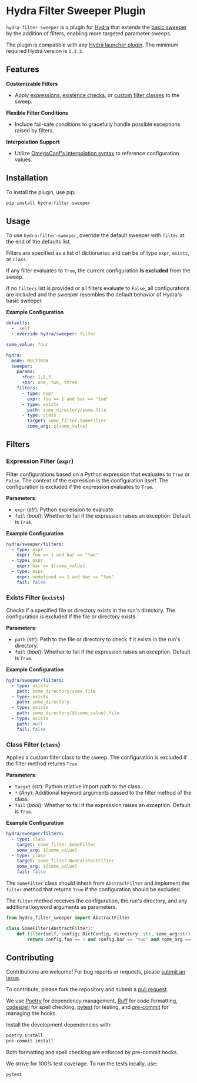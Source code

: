 # Hydra Filter Sweeper Plugin

`hydra-filter-sweeper` is a plugin for [Hydra](https://hydra.cc/) that extends the [basic sweeper](https://hydra.cc/docs/tutorials/basic/running_your_app/multi-run/#sweeper) by the addition of filters, enabling more targeted parameter sweeps.

The plugin is compatible with any [Hydra launcher plugin](https://hydra.cc/docs/tutorials/basic/running_your_app/multi-run/#launcher).
The minimum required Hydra version is `1.3.2`.

## Features

**Customizable Filters**

- Apply [expressions](#expression-filter-expr), [existence checks](#exists-filter-exists), or [custom filter classes](#class-filter-class) to the sweep.

**Flexible Filter Conditions**

- Include fail-safe conditions to gracefully handle possible exceptions raised by filters.

**Interpolation Support**

- Utilize [OmegaConf's interpolation syntax](https://omegaconf.readthedocs.io/en/latest/usage.html#variable-interpolation) to reference configuration values.

## Installation

To install the plugin, use pip:

```bash
pip install hydra-filter-sweeper
```

## Usage

To use `hydra-filter-sweeper`, override the default sweeper with `filter` at the end of the defaults list.

Filters are specified as a list of dictionaries and can be of type `expr`, `exists`, or `class`.

If any filter evaluates to `True`, the current configuration **is excluded** from the sweep.

If no `filters` list is provided or all filters evaluate to `False`, all configurations are included and the
sweeper resembles the default behavior of Hydra's basic sweeper.

**Example Configuration**

```yaml
defaults:
  - _self_
  - override hydra/sweeper: filter

some_value: four

hydra:
  mode: MULTIRUN
  sweeper:
    params:
      +foo: 1,2,3
      +bar: one, two, three
    filters:
      - type: expr
        expr: foo == 1 and bar == "two"
      - type: exists
        path: some_directory/some.file
      - type: class
        target: some_filter.SomeFilter
        some_arg: ${some_value}
```

## Filters

### Expression Filter (`expr`)

Filter configurations based on a Python expression that evaluates to `True` or `False`.
The context of the expression is the configuration itself.
The configuration is excluded if the expression evaluates to `True`.

**Parameters**:

- `expr` (_str_): Python expression to evaluate.
- `fail` (_bool_): Whether to fail if the expression raises an exception. Default is `True`.

**Example Configuration**

```yaml
hydra/sweeper/filters:
  - type: expr
    expr: foo == 1 and bar == "two"
  - type: expr
    expr: bar == ${some_value}
  - type: expr
    expr: undefined == 1 and bar == "two"
    fail: false
```

### Exists Filter (`exists`)

Checks if a specified file or directory exists in the run's directory.
The configuration is excluded if the file or directory exists.

**Parameters**:

- `path` (_str_): Path to the file or directory to check if it exists in the run's directory.
- `fail` (_bool_): Whether to fail if the expression raises an exception. Default is `True`.

**Example Configuration**

```yaml
hydra/sweeper/filters:
  - type: exists
    path: some_directory/some.file
  - type: exists
    path: some_directory
  - type: exists
    path: some_directory/${some_value}.file
  - type: exists
    path: null
    fail: false
```

### Class Filter (`class`)

Applies a custom filter class to the sweep.
The configuration is excluded if the filter method returns `True`.

**Parameters**:

- `target` (_str_): Python relative import path to the class.
- `*` (_Any_): Additional keyword arguments passed to the filter method of the class.
- `fail` (_bool_): Whether to fail if the expression raises an exception. Default is `True`.

**Example Configuration**

```yaml
hydra/sweeper/filters:
  - type: class
    target: some_filter.SomeFilter
    some_arg: ${some_value}
  - type: class
    target: some_filter.NonExistentFilter
    some_arg: ${some_value}
    fail: false
```

The `SomeFilter` class should inherit from `AbstractFilter` and implement the `filter`
method that returns `True` if the configuration should be excluded.

The `filter` method receives the configuration, the run's directory, and any additional keyword arguments as parameters.

```python
from hydra_filter_sweeper import AbstractFilter

class SomeFilter(AbstractFilter):
    def filter(self, config: DictConfig, directory: str, some_arg:str) -> bool:
        return config.foo == 1 and config.bar == "two" and some_arg == "four"
```

## Contributing

Contributions are welcome!
For bug reports or requests, please [submit an issue](https://github.com/autrainer/hydra-filter-sweeper/issues).

To contribute, please fork the repository and submit a [pull request](https://github.com/autrainer/hydra-filter-sweeper/pulls).

We use [Poetry](https://python-poetry.org/) for dependency management,
[Ruff](https://astral.sh/ruff) for code formatting,
[codespell](https://github.com/codespell-project/codespell) for spell checking,
[pytest](https://docs.pytest.org/en/stable/) for testing,
and [pre-commit](https://pre-commit.com/) for managing the hooks.

Install the development dependencies with:

```bash
poetry install
pre-commit install
```

Both formatting and spell checking are enforced by pre-commit hooks.

We strive for 100% test coverage. To run the tests locally, use:

```bash
pytest
```
